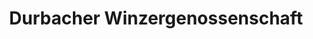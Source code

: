 ---
title: "Durbacher Winzergenossenschaft"
url: /durbach/durbacher-winzergenossenschaft/
shop: Wein
---